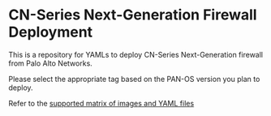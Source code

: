 # CN-Series Next-Generation Firewall Deployment

This is a repository for YAMLs to deploy CN-Series Next-Generation firewall from Palo Alto Networks.

Please select the appropriate tag based on the PAN-OS version you plan to deploy.

Refer to the [supported matrix of images and YAML files](https://docs.paloaltonetworks.com/compatibility-matrix/cn-series-firewalls/cn-series-compatibility.html)
